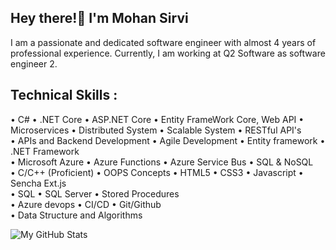 ## Hey there!👋 I'm Mohan Sirvi
I am a passionate and dedicated software engineer with almost 4 years of professional experience. Currently, I am working at Q2 Software as software engineer 2.
## Technical Skills :
• C# • .NET Core • ASP.NET Core • Entity FrameWork Core, Web API • Microservices • Distributed System • Scalable System • RESTful API's
<br />
• APIs and Backend Development • Agile Development • Entity framework • .NET Framework
<br />
• Microsoft Azure • Azure Functions • Azure Service Bus • SQL & NoSQL
<br />
• C/C++ (Proficient) • OOPS Concepts • HTML5 • CSS3 • Javascript • Sencha Ext.js
<br />
• SQL • SQL Server • Stored Procedures
<br />
• Azure devops • CI/CD • Git/Github
<br />
• Data Structure and Algorithms
<br />

![My GitHub Stats](https://github-readme-stats.vercel.app/api?username=mohansirvi&show_icons=true&count_private=true&theme=github_dark) 

<!--
<a href="https://github.com/rockstarCSE057/Line-Encoding">
  <img align="left" src="https://github-readme-stats.vercel.app/api/pin/?username=mohansirvi&repo=Line-Encoding" />
</a>

<a href="https://github.com/rockstarCSE057/Mini-Tic-Tac-Toe">
  <img align="right" src="https://github-readme-stats.vercel.app/api/pin/?username=mohansirvi&repo=Mini-Tic-Tac-Toe" />
</a>




**Mohan** is a ✨ _special_ ✨ repository because its `README.md` (this file) appears on your GitHub profile.

Here are some ideas to get you started:

- 🔭 I’m currently working on 

- 👯 I’m looking to collaborate on ...

- 🤔 I’m looking for help with ...

- 💬 Ask me about ...

- 📫 How to reach me: ... mohansirvi999@gmail.com

- 😄 Pronouns: ...

- ⚡ Fun fact: ...
-->

